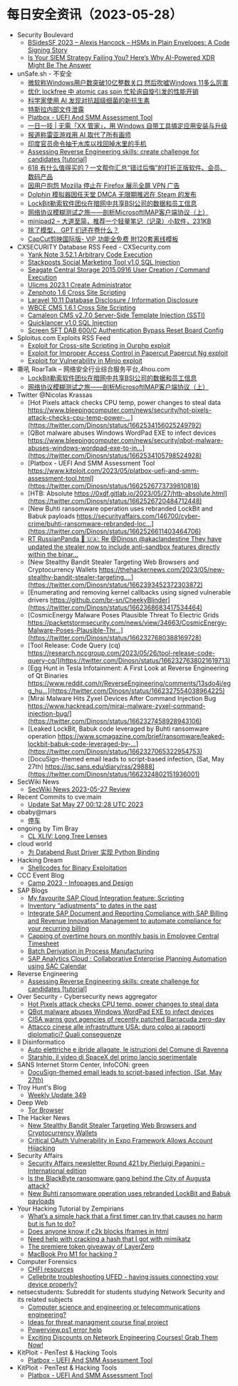 # 每日安全资讯（2023-05-28）

- Security Boulevard
  - [BSidesSF 2023 – Alexis Hancock – HSMs in Plain Envelopes: A Code Signing Story](https://securityboulevard.com/2023/05/bsidessf-2023-alexis-hancock-hsms-in-plain-envelopes-a-code-signing-story/)
  - [Is Your SIEM Strategy Failing You? Here’s Why AI-Powered XDR Might Be The Answer](https://securityboulevard.com/2023/05/is-your-siem-strategy-failing-you-heres-why-ai-powered-xdr-might-be-the-answer/)
- unSafe.sh - 不安全
  - [微软称Windows用户数突破10亿整数关口 然后吹嘘Windows 11多么厉害](https://buaq.net/go-166035.html)
  - [优化 lockfree 中 atomic cas spin 忙轮询自旋引发的性能开销](https://buaq.net/go-166037.html)
  - [科学家使用 AI 发现对抗超级细菌的新抗生素](https://buaq.net/go-166038.html)
  - [特斯拉内部文件泄露](https://buaq.net/go-166028.html)
  - [Platbox - UEFI And SMM Assessment Tool](https://buaq.net/go-166027.html)
  - [一日一技 | 无需「XX 管家」，用 Windows 自带工具搞定应用安装与升级](https://buaq.net/go-166023.html)
  - [报道称雷亚游戏用 AI 取代了所有画师](https://buaq.net/go-166029.html)
  - [印度官员命令抽干水库以找回掉水里的手机](https://buaq.net/go-166030.html)
  - [Assessing Reverse Engineering skills: create challenge for candidates [tutorial]](https://buaq.net/go-166018.html)
  - [618 有什么值得买的？一文帮你汇总“错过后悔”的打折正版软件、会员、数码产品](https://buaq.net/go-166025.html)
  - [因用户抱怨 Mozilla 停止在 Firefox 展示全屏 VPN 广告](https://buaq.net/go-166013.html)
  - [Dolphin 模拟器因任天堂 DMCA 无限期推迟在 Steam 的发布](https://buaq.net/go-166014.html)
  - [LockBit勒索软件团伙在暗网中共享BSI公司的数据和员工信息](https://buaq.net/go-165994.html)
  - [网络协议模糊测试之旅——剖析MicrosoftIMAP客户端协议（上）](https://buaq.net/go-165995.html)
  - [minipad2 – 大道至简，推荐一个轻量笔记（记录）小软件，231KB](https://buaq.net/go-165997.html)
  - [除了模型， GPT 们还在卷什么？](https://buaq.net/go-165987.html)
  - [CapCut剪映国际版- VIP 功能全免费 附120套离线模板](https://buaq.net/go-165982.html)
- CXSECURITY Database RSS Feed - CXSecurity.com
  - [Yank Note 3.52.1 Arbitrary Code Execution](https://cxsecurity.com/issue/WLB-2023050072)
  - [Stackposts Social Marketing Tool v1.0 SQL Injection](https://cxsecurity.com/issue/WLB-2023050071)
  - [Seagate Central Storage 2015.0916 User Creation / Command Execution](https://cxsecurity.com/issue/WLB-2023050070)
  - [Ulicms 2023.1 Create Administrator](https://cxsecurity.com/issue/WLB-2023050069)
  - [Zenphoto 1.6 Cross Site Scripting](https://cxsecurity.com/issue/WLB-2023050068)
  - [Laravel 10.11 Database Disclosure / Information Disclosure](https://cxsecurity.com/issue/WLB-2023050067)
  - [WBCE CMS 1.6.1 Cross Site Scripting](https://cxsecurity.com/issue/WLB-2023050066)
  - [Camaleon CMS v2.7.0 Server-Side Template Injection (SSTI)](https://cxsecurity.com/issue/WLB-2023050065)
  - [Quicklancer v1.0 SQL Injection](https://cxsecurity.com/issue/WLB-2023050064)
  - [Screen SFT DAB 600/C Authentication Bypass Reset Board Config](https://cxsecurity.com/issue/WLB-2023050063)
- Sploitus.com Exploits RSS Feed
  - [Exploit for Cross-site Scripting in Ourphp exploit](https://sploitus.com/exploit?id=5F403D90-213B-5411-BBF9-5F7D810789E6&utm_source=rss&utm_medium=rss)
  - [Exploit for Improper Access Control in Papercut Papercut Ng exploit](https://sploitus.com/exploit?id=0F7F6A38-032A-59F3-8E3F-87CF2FA843FE&utm_source=rss&utm_medium=rss)
  - [Exploit for Vulnerability in Minio exploit](https://sploitus.com/exploit?id=B132D051-CA40-5BBE-A93F-E47BE769A253&utm_source=rss&utm_medium=rss)
- 嘶吼 RoarTalk – 网络安全行业综合服务平台,4hou.com
  - [LockBit勒索软件团伙在暗网中共享BSI公司的数据和员工信息](https://www.4hou.com/posts/DZQA)
  - [网络协议模糊测试之旅——剖析MicrosoftIMAP客户端协议（上）](https://www.4hou.com/posts/7JOy)
- Twitter @Nicolas Krassas
  - [Hot Pixels attack checks CPU temp, power changes to steal data https://www.bleepingcomputer.com/news/security/hot-pixels-attack-checks-cpu-temp-power-...](https://twitter.com/Dinosn/status/1662534156025249792)
  - [QBot malware abuses Windows WordPad EXE to infect devices https://www.bleepingcomputer.com/news/security/qbot-malware-abuses-windows-wordpad-exe-to-in...](https://twitter.com/Dinosn/status/1662534105798524928)
  - [Platbox - UEFI And SMM Assessment Tool https://www.kitploit.com/2023/05/platbox-uefi-and-smm-assessment-tool.html](https://twitter.com/Dinosn/status/1662526773739810818)
  - [HTB: Absolute https://0xdf.gitlab.io/2023/05/27/htb-absolute.html](https://twitter.com/Dinosn/status/1662526720484712448)
  - [New Buhti ransomware operation uses rebranded LockBit and Babuk payloads https://securityaffairs.com/146700/cyber-crime/buhti-ransomware-rebranded-loc...](https://twitter.com/Dinosn/status/1662526611403464706)
  - [RT RussianPanda 🐼 🇺🇦: Re @Dinosn @akaclandestine They have updated the stealer now to include anti-sandbox features directly within the binar...](https://twitter.com/AnFam17/status/1662447856035192834)
  - [New Stealthy Bandit Stealer Targeting Web Browsers and Cryptocurrency Wallets https://thehackernews.com/2023/05/new-stealthy-bandit-stealer-targeting....](https://twitter.com/Dinosn/status/1662393452372303872)
  - [Enumerating and removing kernel callbacks using signed vulnerable drivers https://github.com/br-sn/CheekyBlinder](https://twitter.com/Dinosn/status/1662368683417534464)
  - [CosmicEnergy Malware Poses Plausible Threat To Electric Grids https://packetstormsecurity.com/news/view/34663/CosmicEnergy-Malware-Poses-Plausible-Thr...](https://twitter.com/Dinosn/status/1662327680388169728)
  - [Tool Release: Code Query (cq) https://research.nccgroup.com/2023/05/26/tool-release-code-query-cq/](https://twitter.com/Dinosn/status/1662327638021619713)
  - [Egg Hunt in Tesla Infotainment: A First Look at Reverse Engineering of Qt Binaries https://www.reddit.com/r/ReverseEngineering/comments/13sdo4j/egg_hu...](https://twitter.com/Dinosn/status/1662327554038964225)
  - [Mirai Malware Hits Zyxel Devices After Command Injection Bug https://www.hackread.com/mirai-malware-zyxel-command-injection-bug/](https://twitter.com/Dinosn/status/1662327458928943106)
  - [Leaked LockBit, Babuk code leveraged by Buhti ransomware operation https://www.scmagazine.com/brief/ransomware/leaked-lockbit-babuk-code-leveraged-by-...](https://twitter.com/Dinosn/status/1662327065322954753)
  - [DocuSign-themed email leads to script-based infection, (Sat, May 27th) https://isc.sans.edu/diary/rss/29888](https://twitter.com/Dinosn/status/1662324802151936001)
- SecWiki News
  - [SecWiki News 2023-05-27 Review](http://www.sec-wiki.com/?2023-05-27)
- Recent Commits to cve:main
  - [Update Sat May 27 00:12:28 UTC 2023](https://github.com/trickest/cve/commit/7650e93f8faa9b8fee26ae792120fc901855dab1)
- obaby@mars
  - [停车](https://h4ck.org.cn/2023/05/%e5%81%9c%e8%bd%a6/)
- ongoing by Tim Bray
  - [CL XLIV: Long Tree Lenses](https://www.tbray.org/ongoing/When/202x/2023/05/27/Long-Lens-Trees)
- cloud world
  - [为 Databend Rust Driver 实现 Python Binding](https://cloudsjhan.github.io/2023/05/27/%E4%B8%BA-Databend-Rust-Driver-%E5%AE%9E%E7%8E%B0-Python-Binding/)
- Hacking Dream
  - [Shellcodes for Binary Exploitation](https://www.hackingdream.net/2023/05/shellcodes-for-binary-exploitation.html)
- CCC Event Blog
  - [Camp 2023 - Infopages and Design](https://events.ccc.de/2023/05/27/camp23-infopages-and-campdesign/)
- SAP Blogs
  - [My favourite SAP Cloud Integration feature: Scripting](https://blogs.sap.com/2023/05/27/my-favourite-sap-cloud-integration-feature-scripting/)
  - [Inventory “adjustments” to dates in the past](https://blogs.sap.com/2023/05/27/inventory-adjustments-to-dates-in-the-past/)
  - [Integrate SAP Document and Reporting Compliance with SAP Billing and Revenue Innovation Management to automate compliance for your recurring billing](https://blogs.sap.com/2023/05/27/integrate-sap-document-and-reporting-compliance-with-sap-billing-and-revenue-innovation-management-to-automate-compliance-for-your-recurring-billing/)
  - [Capping of overtime hours on monthly basis in Employee Central Timesheet](https://blogs.sap.com/2023/05/27/capping-of-overtime-hours-on-monthly-basis-in-employee-central-timesheet/)
  - [Batch Derivation in Process Manufacturing](https://blogs.sap.com/2023/05/27/batch-dervitaion-in-process-manufacturing/)
  - [SAP Analytics Cloud : Collaborative Enterprise Planning  Automation using SAC Calendar](https://blogs.sap.com/2023/05/27/sap-analytics-cloud-collaborative-enterprise-planning-automation-using-sac-calendar/)
- Reverse Engineering
  - [Assessing Reverse Engineering skills: create challenge for candidates [tutorial]](https://www.reddit.com/r/ReverseEngineering/comments/13t24eb/assessing_reverse_engineering_skills_create/)
- Over Security - Cybersecurity news aggregator
  - [Hot Pixels attack checks CPU temp, power changes to steal data](https://www.bleepingcomputer.com/news/security/hot-pixels-attack-checks-cpu-temp-power-changes-to-steal-data/)
  - [QBot malware abuses Windows WordPad EXE to infect devices](https://www.bleepingcomputer.com/news/security/qbot-malware-abuses-windows-wordpad-exe-to-infect-devices/)
  - [CISA warns govt agencies of recently patched Barracuda zero-day](https://www.bleepingcomputer.com/news/security/cisa-warns-govt-agencies-of-recently-patched-barracuda-zero-day/)
  - [Attacco cinese alle infrastrutture USA: duro colpo ai rapporti diplomatici? Quali conseguenze](https://www.cybersecurity360.it/news/attacco-cinese-alle-infrastrutture-usa-duro-colpo-ai-rapporti-diplomatici-quali-conseguenze/)
- Il Disinformatico
  - [Auto elettriche e ibride allagate, le istruzioni del Comune di Ravenna](http://attivissimo.blogspot.com/2023/05/auto-elettriche-e-ibride-allagate-le.html)
  - [Starship, il video di SpaceX del primo lancio sperimentale](http://attivissimo.blogspot.com/2023/05/starship-il-video-di-spacex-del-primo.html)
- SANS Internet Storm Center, InfoCON: green
  - [DocuSign-themed email leads to script-based infection, (Sat, May 27th)](https://isc.sans.edu/diary/rss/29888)
- Troy Hunt's Blog
  - [Weekly Update 349](https://www.troyhunt.com/weekly-update-349/)
- Deep Web
  - [Tor Browser](https://www.reddit.com/r/deepweb/comments/13thw40/tor_browser/)
- The Hacker News
  - [New Stealthy Bandit Stealer Targeting Web Browsers and Cryptocurrency Wallets](https://thehackernews.com/2023/05/new-stealthy-bandit-stealer-targeting.html)
  - [Critical OAuth Vulnerability in Expo Framework Allows Account Hijacking](https://thehackernews.com/2023/05/critical-oauth-vulnerability-in-expo.html)
- Security Affairs
  - [Security Affairs newsletter Round 421 by Pierluigi Paganini – International edition](https://securityaffairs.com/146735/breaking-news/security-affairs-newsletter-round-421.html)
  - [Is the BlackByte ransomware gang behind the City of Augusta attack?](https://securityaffairs.com/146717/hacking/city-of-augusta-cyberattack.html)
  - [New Buhti ransomware operation uses rebranded LockBit and Babuk payloads](https://securityaffairs.com/146700/cyber-crime/buhti-ransomware-rebranded-lockbit-babuk.html)
- Your Hacking Tutorial by Zempirians
  - [What’s a simple hack that a first timer can try that causes no harm but is fun to do?](https://www.reddit.com/r/HowToHack/comments/13tb5nj/whats_a_simple_hack_that_a_first_timer_can_try/)
  - [Does anyone know if c2k blocks Iframes in html](https://www.reddit.com/r/HowToHack/comments/13ti4d7/does_anyone_know_if_c2k_blocks_iframes_in_html/)
  - [Need help with cracking a hash that I got with mimikatz](https://www.reddit.com/r/HowToHack/comments/13td0te/need_help_with_cracking_a_hash_that_i_got_with/)
  - [The premiere token giveaway of LayerZero](https://www.reddit.com/r/HowToHack/comments/13tjupk/the_premiere_token_giveaway_of_layerzero/)
  - [MacBook Pro M1 for hacking ?](https://www.reddit.com/r/HowToHack/comments/13sxcep/macbook_pro_m1_for_hacking/)
- Computer Forensics
  - [CHFI resources](https://www.reddit.com/r/computerforensics/comments/13t10gk/chfi_resources/)
  - [Cellebrite troubleshooting UFED - having issues connecting your device properly?](https://www.reddit.com/r/computerforensics/comments/13syklf/cellebrite_troubleshooting_ufed_having_issues/)
- netsecstudents: Subreddit for students studying Network Security and its related subjects
  - [Computer science and engineering or telecommunications engineering?](https://www.reddit.com/r/netsecstudents/comments/13t9q21/computer_science_and_engineering_or/)
  - [Ideas for threat managment course final project](https://www.reddit.com/r/netsecstudents/comments/13teqrp/ideas_for_threat_managment_course_final_project/)
  - [Powerview.ps1 error help](https://www.reddit.com/r/netsecstudents/comments/13t4p0f/powerviewps1_error_help/)
  - [Exciting Discounts on Network Engineering Courses! Grab Them Now!](https://www.reddit.com/r/netsecstudents/comments/13tbgmg/exciting_discounts_on_network_engineering_courses/)
- KitPloit - PenTest & Hacking Tools
  - [Platbox - UEFI And SMM Assessment Tool](https://www.kitploit.com/2023/05/platbox-uefi-and-smm-assessment-tool.html)
- KitPloit - PenTest & Hacking Tools
  - [Platbox - UEFI And SMM Assessment Tool](https://www.kitploit.com/2023/05/platbox-uefi-and-smm-assessment-tool.html)
